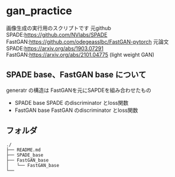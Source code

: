# gan_practice

画像生成の実行用のスクリプトです
元github
SPADE:https://github.com/NVlabs/SPADE
FastGAN:https://github.com/odegeasslbc/FastGAN-pytorch
元論文
SPADE:https://arxiv.org/abs/1903.07291
FastGAN:https://arxiv.org/abs/2101.04775 (light weight GAN)

## SPADE base、FastGAN base について
generatr の構造は
FastGANを元にSAPDEを組み合わせたもの
- SPADE base
SPADE のdiscriminator とloss関数
- FastGAN base
FastGAN のdiscriminator とloss関数


## フォルダ
```
./
├── README.md
├── SPADE_base
├── FastGAN_base
│   └── FastGAN_base
└── 
```
